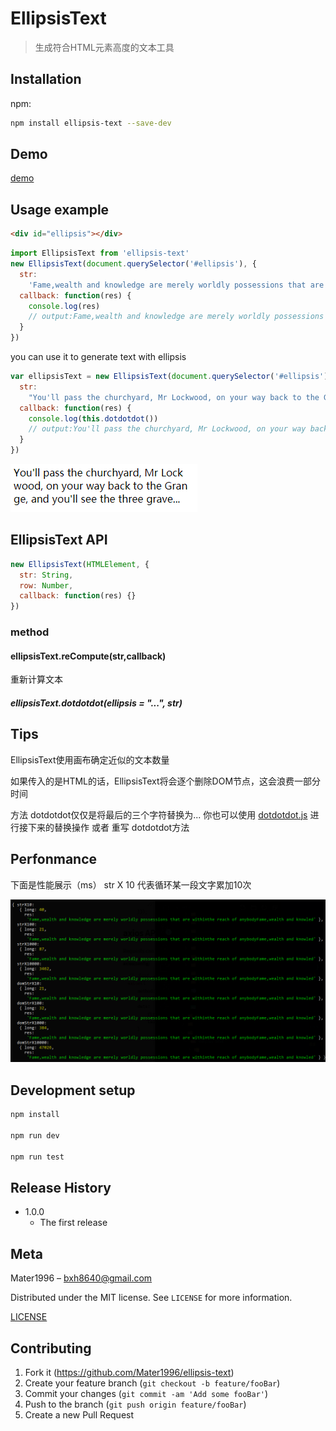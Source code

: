 # EllipsisText

> 生成符合HTML元素高度的文本工具

## Installation

npm:

```sh
npm install ellipsis-text --save-dev
```

## Demo

[demo](https://mater1996.github.io/example/ellipsisText.html)

## Usage example

```html
<div id="ellipsis"></div>
```

```js
import EllipsisText from 'ellipsis-text'
new EllipsisText(document.querySelector('#ellipsis'), {
  str:
    'Fame,wealth and knowledge are merely worldly possessions that are withinthe reach of anybodyFame,wealth and knowledge are merely worldly possessions that are withinthe reach of anybodyFame',
  callback: function(res) {
    console.log(res)
    // output:Fame,wealth and knowledge are merely worldly possessions that are withinthe reach of anybodyFame,wealth and knowled
  }
})
```

you can use it to generate text with ellipsis

```js
var ellipsisText = new EllipsisText(document.querySelector('#ellipsis'), {
  str:
    "You'll pass the churchyard, Mr Lockwood, on your way back to the Grange, and you'll see the three graverestones close to the moor. Catherine's",
  callback: function(res) {
    console.log(this.dotdotdot())
    // output:You'll pass the churchyard, Mr Lockwood, on your way back to the Grange, and you'll see the three grave...
  }
})
```

![example](https://github.com/Mater1996/ellipsis-text/blob/master/example.png)

## EllipsisText API

```js
new EllipsisText(HTMLElement, {
  str: String,
  row: Number,
  callback: function(res) {}
})
```
### method

#### ellipsisText.reCompute(str,callback)

重新计算文本

##### ellipsisText.dotdotdot(ellipsis = "...", str)

## Tips

EllipsisText使用画布确定近似的文本数量

如果传入的是HTML的话，EllipsisText将会逐个删除DOM节点，这会浪费一部分时间

方法 dotdotdot仅仅是将最后的三个字符替换为...
你也可以使用 [dotdotdot.js](http://dotdotdot.frebsite.nl/) 进行接下来的替换操作 或者 重写 dotdotdot方法

## Perfonmance

下面是性能展示（ms）
str X 10
代表循环某一段文字累加10次

![](https://github.com/Mater1996/ellipsis-text/blob/master/performance.jpg)

## Development setup

```sh
npm install

npm run dev

npm run test
```

## Release History

- 1.0.0
  - The first release

## Meta

Mater1996 – bxh8640@gmail.com

Distributed under the MIT license. See `LICENSE` for more information.

[LICENSE](https://github.com/Mater1996/ellipsis-text/blob/master/LICENSE)

## Contributing

1. Fork it (<https://github.com/Mater1996/ellipsis-text>)
2. Create your feature branch (`git checkout -b feature/fooBar`)
3. Commit your changes (`git commit -am 'Add some fooBar'`)
4. Push to the branch (`git push origin feature/fooBar`)
5. Create a new Pull Request
